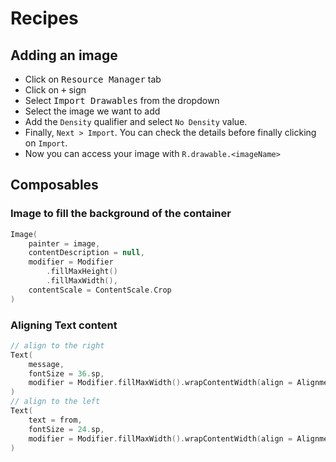 # Recipes

## Adding an image

- Click on <kbd>Resource Manager</kbd> tab
- Click on <kbd>+</kbd> sign
- Select <kbd>Import Drawables</kbd> from the dropdown
- Select the image we want to add
- Add the `Density` qualifier and select `No Density` value.
- Finally, `Next > Import`.  You can check the details before finally clicking on `Import`.
- Now you can access your image with `R.drawable.<imageName>`

## Composables

### Image to fill the background of the container

```kt
Image(
    painter = image,
    contentDescription = null,
    modifier = Modifier
        .fillMaxHeight()
        .fillMaxWidth(),
    contentScale = ContentScale.Crop
)
```

### Aligning Text content

```kt
// align to the right
Text(
    message,
    fontSize = 36.sp,
    modifier = Modifier.fillMaxWidth().wrapContentWidth(align = Alignment.Start)
)
// align to the left
Text(
    text = from,
    fontSize = 24.sp,
    modifier = Modifier.fillMaxWidth().wrapContentWidth(align = Alignment.End)
)
```